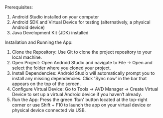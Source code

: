 Prerequisites:
1. Android Studio installed on your computer
2. Android SDK and Virtual Device for testing (alternatively, a physical Android device)
3. Java Development Kit (JDK) installed

Installation and Running the App:
1. Clone the Repository: Use Git to clone the project repository to your local machine.
2. Open Project: Open Android Studio and navigate to File -> Open and select the folder where you cloned your project.
3. Install Dependencies: Android Studio will automatically prompt you to install any missing dependencies. Click 'Sync now' in the bar that appears on the top of the screen.
4. Configure Virtual Device: Go to Tools -> AVD Manager -> Create Virtual Device to set up a virtual Android device if you haven’t already.
5. Run the App: Press the green 'Run' button located at the top-right corner or use Shift + F10 to launch the app on your virtual device or physical device connected via USB.
